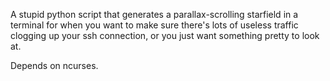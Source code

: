 A stupid python script that generates a parallax-scrolling starfield in a terminal for when you want to make sure there's lots of useless traffic clogging up your ssh connection, or you just want something pretty to look at.

Depends on ncurses.
